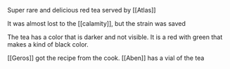 Super rare and delicious red tea served by [[Atlas]] 

It was almost lost to the [[calamity]], but the strain was saved

The tea has a color that is darker and not visible. It is a red with green that makes a kind of black color.

[[Geros]] got the recipe from the cook.
[[Aben]] has a vial of the tea